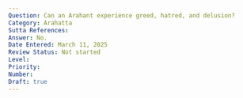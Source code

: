 ```yaml
---
Question: Can an Arahant experience greed, hatred, and delusion?
Category: Arahatta
Sutta References:
Answer: No.
Date Entered: March 11, 2025
Review Status: Not started
Level: 
Priority: 
Number: 
Draft: true
---
```

